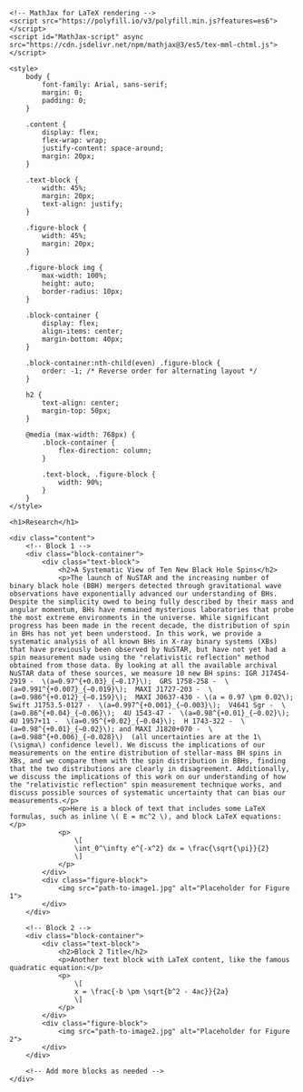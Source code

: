 <!-- <!DOCTYPE html>  -->
<html lang="en">
<head>
    <meta charset="UTF-8">
    <meta name="viewport" content="width=device-width, initial-scale=1.0">
    <title>Research</title>


<style>
/* Override the wrapper width */
.content {
    max-width: none;  /* Remove the maximum width constraint */
    width: 80%;      /* Set width to full screen */
}

/* Extend the width of the text boxes */
.text-box {
    width: 100%;      /* Set text boxes to full width */
    max-width: none;  /* Remove any existing width constraints */
    padding: 20px;    /* Optional: Add padding for readability */
}
</style>

    
    <!-- MathJax for LaTeX rendering -->
    <script src="https://polyfill.io/v3/polyfill.min.js?features=es6"></script>
    <script id="MathJax-script" async src="https://cdn.jsdelivr.net/npm/mathjax@3/es5/tex-mml-chtml.js"></script>

    <style>
        body {
            font-family: Arial, sans-serif;
            margin: 0;
            padding: 0;
        }

        .content {
            display: flex;
            flex-wrap: wrap;
            justify-content: space-around;
            margin: 20px;
        }

        .text-block {
            width: 45%;
            margin: 20px;
            text-align: justify;
        }

        .figure-block {
            width: 45%;
            margin: 20px;
        }

        .figure-block img {
            max-width: 100%;
            height: auto;
            border-radius: 10px;
        }

        .block-container {
            display: flex;
            align-items: center;
            margin-bottom: 40px;
        }

        .block-container:nth-child(even) .figure-block {
            order: -1; /* Reverse order for alternating layout */
        }

        h2 {
            text-align: center;
            margin-top: 50px;
        }

        @media (max-width: 768px) {
            .block-container {
                flex-direction: column;
            }

            .text-block, .figure-block {
                width: 90%;
            }
        }
    </style>
</head>
<body>

    <h1>Research</h1>

    <div class="content">
        <!-- Block 1 -->
        <div class="block-container">
            <div class="text-block">
                <h2>A Systematic View of Ten New Black Hole Spins</h2>
                <p>The launch of NuSTAR and the increasing number of binary black hole (BBH) mergers detected through gravitational wave observations have exponentially advanced our understanding of BHs. Despite the simplicity owed to being fully described by their mass and angular momentum, BHs have remained mysterious laboratories that probe the most extreme environments in the universe. While significant progress has been made in the recent decade, the distribution of spin in BHs has not yet been understood. In this work, we provide a systematic analysis of all known BHs in X-ray binary systems (XBs) that have previously been observed by NuSTAR, but have not yet had a spin measurement made using the "relativistic reflection" method obtained from those data. By looking at all the available archival NuSTAR data of these sources, we measure 10 new BH spins: IGR J17454-2919 -  \(a=0.97^{+0.03}_{−0.17}\);  GRS 1758-258 -  \(a=0.991^{+0.007}_{−0.019}\);  MAXI J1727-203 -  \(a=0.986^{+0.012}_{−0.159}\);  MAXI J0637-430 - \(a = 0.97 \pm 0.02\); Swift J1753.5-0127 -  \(a=0.997^{+0.001}_{−0.003}\);  V4641 Sgr -  \(a=0.86^{+0.04}_{−0.06}\);  4U 1543-47 -  \(a=0.98^{+0.01}_{−0.02}\);  4U 1957+11 -  \(a=0.95^{+0.02}_{−0.04}\);  H 1743-322 -  \(a=0.98^{+0.01}_{−0.02}\); and MAXI J1820+070 -  \(a=0.988^{+0.006}_{−0.028}\)  (all uncertainties are at the 1\(\sigma\) confidence level). We discuss the implications of our measurements on the entire distribution of stellar-mass BH spins in XBs, and we compare them with the spin distribution in BBHs, finding that the two distributions are clearly in disagreement. Additionally, we discuss the implications of this work on our understanding of how the "relativistic reflection" spin measurement technique works, and discuss possible sources of systematic uncertainty that can bias our measurements.</p>
                <p>Here is a block of text that includes some LaTeX formulas, such as inline \( E = mc^2 \), and block LaTeX equations:</p>
                <p>
                    \[
                    \int_0^\infty e^{-x^2} dx = \frac{\sqrt{\pi}}{2}
                    \]
                </p>
            </div>
            <div class="figure-block">
                <img src="path-to-image1.jpg" alt="Placeholder for Figure 1">
            </div>
        </div>

        <!-- Block 2 -->
        <div class="block-container">
            <div class="text-block">
                <h2>Block 2 Title</h2>
                <p>Another text block with LaTeX content, like the famous quadratic equation:</p>
                <p>
                    \[
                    x = \frac{-b \pm \sqrt{b^2 - 4ac}}{2a}
                    \]
                </p>
            </div>
            <div class="figure-block">
                <img src="path-to-image2.jpg" alt="Placeholder for Figure 2">
            </div>
        </div>

        <!-- Add more blocks as needed -->
    </div>

</body>
</html>
